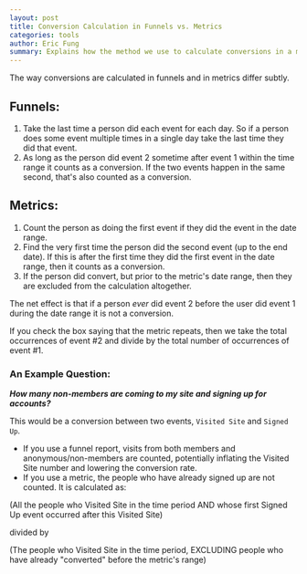 ```yaml
---
layout: post
title: Conversion Calculation in Funnels vs. Metrics
categories: tools
author: Eric Fung
summary: Explains how the method we use to calculate conversions in a metric is different from the one we use to calculate conversions in a funnel.
---
```

The way conversions are calculated in funnels and in metrics differ subtly.

## Funnels:

1. Take the last time a person did each event for each day. So if a person does some event multiple times in a single day take the last time they did that event.
2. As long as the person did event 2 sometime after event 1 within the time range it counts as a conversion. If the two events happen in the same second, that's also counted as a conversion.

## Metrics:

1. Count the person as doing the first event if they did the event in the date range.
2. Find the very first time the person did the second event (up to the end date). If this is after the first time they did the first event in the date range, then it counts as a conversion.
3. If the person did convert, but prior to the metric's date range, then they are excluded from the calculation altogether.

The net effect is that if a person _ever_ did event 2 before the user did event 1 during the date range it is not a conversion.

If you check the box saying that the metric repeats, then we take the total occurrences of event #2 and divide by the total number of occurrences of event #1.

### An Example Question:

***How many non-members are coming to my site and signing up for accounts?***

This would be a conversion between two events, `Visited Site` and `Signed Up`.

* If you use a funnel report, visits from both members and anonymous/non-members are counted, potentially inflating the Visited Site number and lowering the conversion rate.
* If you use a metric, the people who have already signed up are not counted. It is calculated as:

(All the people who Visited Site in the time period AND whose first Signed Up event occurred after this Visited Site) 

divided by

(The people who Visited Site in the time period, EXCLUDING people who have already "converted" before the metric's range)
